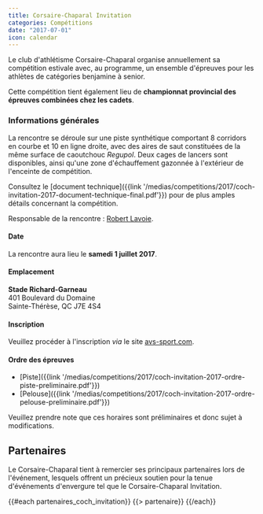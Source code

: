 ```yaml
---
title: Corsaire-Chaparal Invitation
categories: Compétitions
date: "2017-07-01"
icon: calendar
---
```


Le club d'athlétisme Corsaire-Chaparal organise annuellement sa compétition estivale avec, au programme, un ensemble d'épreuves pour les athlètes de catégories benjamine à senior.

Cette compétition tient également lieu de **championnat provincial des épreuves combinées chez les cadets**.

### Informations générales

La rencontre se déroule sur une piste synthétique comportant 8 corridors en courbe et 10 en ligne droite, avec des aires de saut constituées de la même surface de caoutchouc *Regupol*. Deux cages de lancers sont disponibles, ainsi qu'une zone d'échauffement gazonnée à l'extérieur de l'enceinte de compétition.

Consultez le [document technique]({{link '/medias/competitions/2017/coch-invitation-2017-document-technique-final.pdf'}}) pour de plus amples détails concernant la compétition.

Responsable de la rencontre : [Robert Lavoie](mailto:robertlecoach@gmail.com).

#### Date

La rencontre aura lieu le **samedi 1 juillet 2017**.

#### Emplacement

**Stade Richard-Garneau**  
401 Boulevard du Domaine  
Sainte-Thérèse, QC J7E 4S4

#### Inscription

Veuillez procéder à l'inscription *via* le site [avs-sport.com](https://www.avs-sport.com/main.php).

#### Ordre des épreuves

* [Piste]({{link '/medias/competitions/2017/coch-invitation-2017-ordre-piste-preliminaire.pdf'}})
* [Pelouse]({{link '/medias/competitions/2017/coch-invitation-2017-ordre-pelouse-preliminaire.pdf'}})

Veuillez prendre note que ces horaires sont préliminaires et donc sujet à modifications.

## Partenaires

Le Corsaire-Chaparal tient à remercier ses principaux partenaires lors de l'événement, lesquels offrent un précieux soutien pour la tenue d'événements d'envergure tel que le Corsaire-Chaparal Invitation.

{{#each partenaires_coch_invitation}}
{{> partenaire}}
{{/each}}

